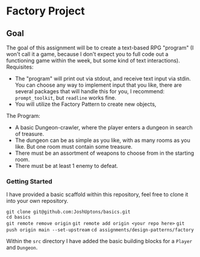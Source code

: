 # Factory Project

## Goal
The goal of this assignment will be to create a text-based RPG "program" (I
won't call it a game, because I don't expect you to full code out a functioning
game within the week, but some kind of text interactions).  
Requisites:
- The "program" will print out via stdout, and receive text input via stdin.
You can choose any way to implement input that you like, there are several 
packages that will handle this for you, I recommend: `prompt_toolkit`, but 
`readline` works fine.
- You will utilize the Factory Pattern to create new objects,

The Program:
- A basic Dungeon-crawler, where the player enters a dungeon in search of 
treasure.
- The dungeon can be as simple as you like, with as many rooms as you like.
But one room must contain some treasure.
- There must be an assortment of weapons to choose from in the starting room.
- There must be at least 1 enemy to defeat.


### Getting Started

I have provided a basic scaffold within this repository, feel free to clone it 
into your own repository.

`git clone git@github.com:JoshUptons/basics.git`  
`cd basics`  
`git remote remove origin`
`git remote add origin <your repo here>`
`git push origin main --set-upstream`
`cd assignments/design-patterns/factory`

Within the `src` directory I have added the basic building blocks for a `Player`
and `Dungeon`.
